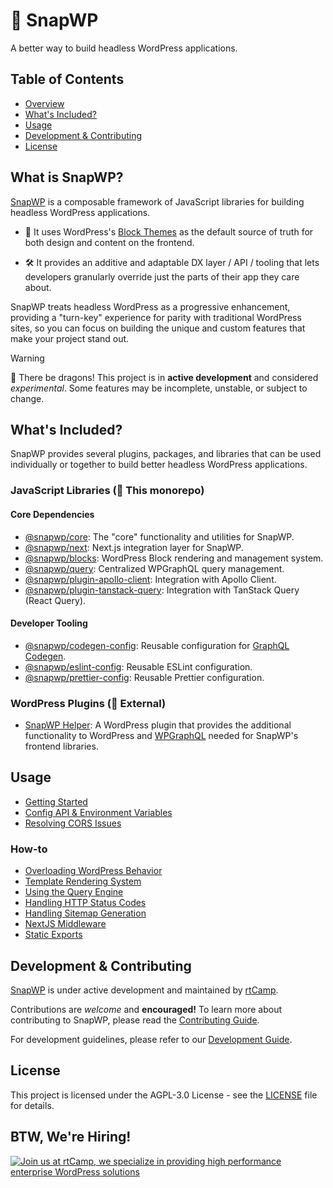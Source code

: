 # 🫰 SnapWP

A better way to build headless WordPress applications.

## Table of Contents

-   [Overview](#what-is-snapwp)
-   [What's Included?](#whats-included)
-   [Usage](#usage)
-   [Development & Contributing](#local-development--contributing-guidelines)
-   [License](#license)

## What is SnapWP?

[SnapWP](https://snapwp.io) is a composable framework of JavaScript libraries for building headless WordPress applications.

-   🎨 It uses WordPress's [Block Themes](https://wordpress.org/documentation/article/block-themes/) as the default source of truth for both design and content on the frontend.

-   🛠️ It provides an additive and adaptable DX layer / API / tooling that lets developers granularly override just the parts of their app they care about.

SnapWP treats headless WordPress as a progressive enhancement, providing a "turn-key" experience for parity with traditional WordPress sites, so you can focus on building the unique and custom features that make your project stand out.

> [!WARNING]
> 🐉 There be dragons!
> This project is in **active development** and considered _experimental_. Some features may be incomplete, unstable, or subject to change.

## What's Included?

SnapWP provides several plugins, packages, and libraries that can be used individually or together to build better headless WordPress applications.

### JavaScript Libraries (🎯 This monorepo)

#### Core Dependencies

-   [@snapwp/core](packages/core): The "core" functionality and utilities for SnapWP.
-   [@snapwp/next](packages/next): Next.js integration layer for SnapWP.
-   [@snapwp/blocks](packages/blocks): WordPress Block rendering and management system.
-   [@snapwp/query](packages/query): Centralized WPGraphQL query management.
-   [@snapwp/plugin-apollo-client](packages/plugin-apollo-client): Integration with Apollo Client.
-   [@snapwp/plugin-tanstack-query](packages/plugin-tanstack-query): Integration with TanStack Query (React Query).

#### Developer Tooling

-   [@snapwp/codegen-config](packages/codegen-config): Reusable configuration for [GraphQL Codegen](https://the-guild.dev/graphql/codegen).
-   [@snapwp/eslint-config](packages/eslint-config): Reusable ESLint configuration.
-   [@snapwp/prettier-config](packages/jest-preset): Reusable Prettier configuration.

### WordPress Plugins (🔌 External)

-   [SnapWP Helper](https://github.com/rtCamp/snapwp-helper): A WordPress plugin that provides the additional functionality to WordPress and [WPGraphQL](https://www.wpgraphql.com/) needed for SnapWP's frontend libraries.

## Usage

-   [Getting Started](docs/getting-started.md)
-   [Config API & Environment Variables](docs/config-api.md)
-   [Resolving CORS Issues](docs/cors.md)

### How-to

-   [Overloading WordPress Behavior](docs/overloading-wp-behavior.md)
-   [Template Rendering System](docs/template-rendering.md)
-   [Using the Query Engine](docs/query-engine.md)
-   [Handling HTTP Status Codes](docs/http-status-codes.md)
-   [Handling Sitemap Generation](docs/sitemap.md)
-   [NextJS Middleware](docs/middleware.md)
-   [Static Exports](docs/static-exports.md)

## Development & Contributing

[SnapWP](https://github.com/rtCamp/snapwp) is under active development and maintained by [rtCamp](https://rtcamp.com/).

Contributions are _welcome_ and **encouraged!** To learn more about contributing to SnapWP, please read the [Contributing Guide](/.github/CONTRIBUTING.md).

For development guidelines, please refer to our [Development Guide](./DEVELOPMENT.md).

## License

This project is licensed under the AGPL-3.0 License - see the [LICENSE](LICENSE) file for details.

## BTW, We're Hiring!

<a href="https://rtcamp.com/"><img src="https://rtcamp.com/wp-content/uploads/sites/2/2019/04/github-banner@2x.png" alt="Join us at rtCamp, we specialize in providing high performance enterprise WordPress solutions"></a>
